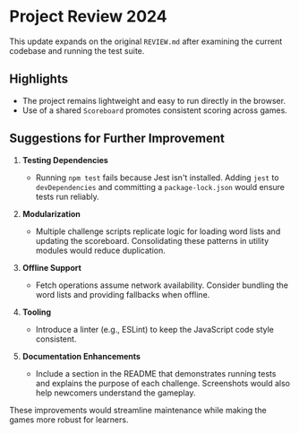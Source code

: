 # Project Review 2024

This update expands on the original `REVIEW.md` after examining the current codebase and running the test suite.

## Highlights
- The project remains lightweight and easy to run directly in the browser.
- Use of a shared `Scoreboard` promotes consistent scoring across games.

## Suggestions for Further Improvement
1. **Testing Dependencies**
   - Running `npm test` fails because Jest isn't installed. Adding `jest` to `devDependencies` and committing a `package-lock.json` would ensure tests run reliably.

2. **Modularization**
   - Multiple challenge scripts replicate logic for loading word lists and updating the scoreboard. Consolidating these patterns in utility modules would reduce duplication.

3. **Offline Support**
   - Fetch operations assume network availability. Consider bundling the word lists and providing fallbacks when offline.

4. **Tooling**
   - Introduce a linter (e.g., ESLint) to keep the JavaScript code style consistent.

5. **Documentation Enhancements**
   - Include a section in the README that demonstrates running tests and explains the purpose of each challenge. Screenshots would also help newcomers understand the gameplay.

These improvements would streamline maintenance while making the games more robust for learners.
